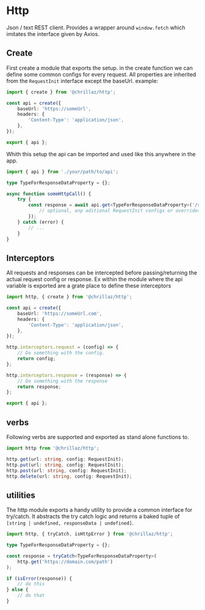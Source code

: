 # Http

Json / text REST client.
Provides a wrapper around `window.fetch` which imitates the interface given by Axios.

## Create

First create a module that exports the setup.
in the create function we can define some common configs for every request. All properties are inherited from the `RequestInit` interface except the baseUrl.
example:

```ts
import { create } from '@chrillaz/http';

const api = create({
	baseUrl: 'https://someUrl',
	headers: {
		'Content-Type': 'application/json',
	},
});

export { api };
```

Whith this setup the api can be imported and used like this anywhere in the app.

```ts
import { api } from './your/path/to/api';

type TypeForResponseDataProperty = {};

async function someHttpCall() {
	try {
		const response = await api.get<TypeForResponseDataProperty>('/someUrlPath', {
			// optional, any aditional RequestInit configs or overrides
		});
	} catch (error) {
		// ...
	}
}
```

## Interceptors

All requests and responses can be intercepted before passing/returning the actual request config or response.
Ex within the module where the api variable is exported are a grate place to define these interceptors

```ts
import http, { create } from '@chrillaz/http';

const api = create({
	baseUrl: 'https://someUrl.com',
	headers: {
		'Content-Type': 'application/json',
	},
});

http.interceptors.request = (config) => {
	// Do something with the config.
	return config;
};

http.interceptors.response = (response) => {
	// Do something with the response
	return response;
};

export { api };
```

## verbs

Following verbs are supported and exported as stand alone functions to.

```ts
import http from '@chrillaz/http';

http.get(url: string, config: RequestInit);
http.put(url: string, config: RequestInit);
http.post(url: string, config: RequestInit);
http.delete(url: string, config: RequestInit);
```

## utilities

The http module exports a handy utility to provide a common interface for try/catch.
It abstracts the try catch logic and returns a baked tuple of `[string | undefined, responseData | undefined]`.

```ts
import http, { tryCatch, isHttpError } from '@chrillaz/http';

type TypeForResponseDataProperty = {};

const response = tryCatch<TypeForResponseDataProperty>(
	http.get('https://domain.com/path')
);

if (isError(response)) {
    // do this
} else {
    // do that
}
```
